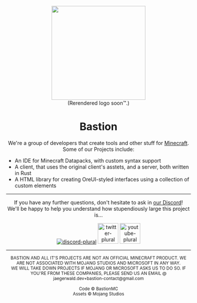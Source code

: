 <p align="center"><img src="https://bastionmc.github.io/github/assets/profile/organisation_logo.png" height="256px" width="256px"><br>(Rerendered logo soon™️.)</p>
<h1 align="center">Bastion</h1>
<p align="center">We're a group of developers that create tools and other stuff for <a href="https://minecraft.ne/t">Minecraft</a>. Some of our Projects include:</p>

- An IDE for Minecraft Datapacks, with custom syntax support
- A client, that uses the original client's asstets, and a server, both written in Rust
- A HTML library for creating OreUI-styled interfaces using a collection of custom elements

---

<p align="center">If you have any further questions, don't hesitate to ask in <a href="https://discord.gg/KvZJGqMEhU">our Discord</a>!<br>We'll be happy to help you understand how stupendiously large this project is...</p>

<p align="center">
<a href="https://discord.gg/KvZJGqMEhU"><img alt="discord-plural" src="https://cdn.jsdelivr.net/npm/@intergrav/devins-badges@3/assets/cozy/social/discord-plural_vector.svg"></a>
<a href="https://www.twitter.com/Bastion_MC"><img alt="twitter-plural" height="56" src="https://cdn.jsdelivr.net/npm/@intergrav/devins-badges@3/assets/cozy/social/twitter-plural_vector.svg"></a>
<a href="https://www.youtube.com/@Bastion_MC"><img alt="youtube-plural" height="56" src="https://cdn.jsdelivr.net/npm/@intergrav/devins-badges@3/assets/cozy/social/youtube-plural_vector.svg"></a>
</p>

---

<p align="center"><sub>BASTION AND ALL IT'S PROJECTS ARE NOT AN OFFICIAL MINECRAFT PRODUCT. WE ARE NOT ASSOCIATED WITH MOJANG STUDIOS AND MICROSOFT IN ANY WAY.<br>WE WILL TAKE DOWN PROJECTS IF MOJANG OR MICROSOFT ASKS US TO DO SO. IF YOU'RE FROM THESE COMPANIES, PLEASE SEND US AN EMAIL @ jaegerwald.dev+bastion-contact@gmail.com<br><br>Code © BastionMC<br>Assets © Mojang Studios</sub></p>
